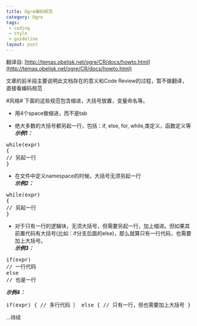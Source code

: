 ```yaml
---
title: Ogre编码规范
category: Ogre
tags:
 - coding
 - style
 - guideline
layout: post
---
```


翻译自: [http://temas.obelisk.net/ogre/CR/docs/howto.html](http://temas.obelisk.net/ogre/CR/docs/howto.html)

文章的前半段主要说明此文档存在的意义和Code Review的过程，暂不做翻译，直接看编码规范

#风格#
下面的这些规范包含缩进，大括号放置，变量命名等。  

- 用4个space做缩进，而不是tab

- 绝大多数的大括号都另起一行，包括：if, else, for, while,类定义，函数定义等  
***示例1：***
<pre class="prettyprint lang-cpp">
while(expr)
{
// 另起一行
}
</pre>

- 在文件中定义namespace的时候，大括号无须另起一行  
***示例2：***
<pre class="prettyprint lang-cpp">
while(expr)
{
// 另起一行
}
</pre>
- 对于只有一行的逻辑块，无须大括号，但需要另起一行，加上缩进。但如果其前置代码有大括号(比如：if分支后面的else)，那么就算只有一行代码，也需要加上大括号。    
***示例3：***  
<pre class="prettyprint lang-cpp">
if(expr)
// 一行代码
else
// 也是一行
</pre>    
***示例4：***<pre class="prettyprint lang-cpp">
if(expr)
{
// 多行代码
｝
else
{
// 只有一行，但也需要加上大括号
}
</pre>


...待续
